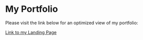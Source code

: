 # My Portfolio
Please visit the link below for an optimized view of my portfolio:

[Link to my Landing Page](https://rafaelpd.netlify.app)
